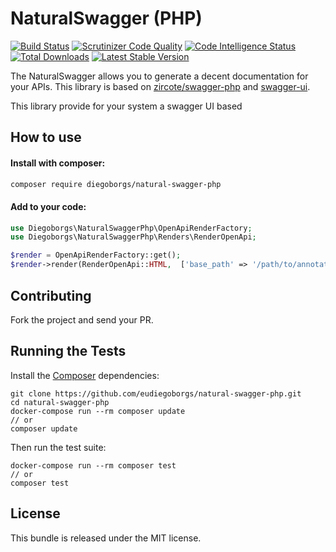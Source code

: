 # NaturalSwagger (PHP) 

[![Build Status](https://img.shields.io/github/workflow/status/eudiegoborgs/natural-swagger-php/CI?style=flat-square)](https://github.com/eudiegoborgs/natural-swagger-php/actions?query=workflow:CI) 
[![Scrutinizer Code Quality](https://scrutinizer-ci.com/g/eudiegoborgs/natural-swagger-php/badges/quality-score.png?b=main)](https://scrutinizer-ci.com/g/eudiegoborgs/natural-swagger-php/?branch=main)
[![Code Intelligence Status](https://scrutinizer-ci.com/g/eudiegoborgs/natural-swagger-php/badges/code-intelligence.svg?b=main)](https://scrutinizer-ci.com/code-intelligence)
[![Total Downloads](https://img.shields.io/packagist/dt/diegoborgs/natural-swagger-php.svg)](https://packagist.org/packages/diegoborgs/natural-swagger-php)
[![Latest Stable Version](https://poser.pugx.org/diegoborgs/natural-swagger-php/v/stable)](https://packagist.org/packages/diegoborgs/natural-swagger-php)

The NaturalSwagger allows you to generate a decent documentation for your APIs. This library is based on [zircote/swagger-php](https://github.com/zircote/swagger-php) and [swagger-ui](https://github.com/swagger-api/swagger-ui).

This library provide for your system a swagger UI based 

## How to use

#### Install with composer:
```sh
composer require diegoborgs/natural-swagger-php
```

#### Add to your code:
```php
use Diegoborgs\NaturalSwaggerPhp\OpenApiRenderFactory;
use Diegoborgs\NaturalSwaggerPhp\Renders\RenderOpenApi;

$render = OpenApiRenderFactory::get();
$render->render(RenderOpenApi::HTML,  ['base_path' => '/path/to/annotations']);
```

## Contributing

Fork the project and send your PR.

## Running the Tests

Install the [Composer](http://getcomposer.org/) dependencies:
```
git clone https://github.com/eudiegoborgs/natural-swagger-php.git
cd natural-swagger-php
docker-compose run --rm composer update 
// or
composer update
```

Then run the test suite:
```
docker-compose run --rm composer test 
// or
composer test
```

## License

This bundle is released under the MIT license.
